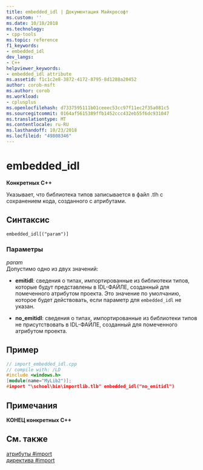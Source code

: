 ```yaml
---
title: embedded_idl | Документация Майкрософт
ms.custom: ''
ms.date: 10/18/2018
ms.technology:
- cpp-tools
ms.topic: reference
f1_keywords:
- embedded_idl
dev_langs:
- C++
helpviewer_keywords:
- embedded_idl attribute
ms.assetid: f1c1c2e8-3872-4172-8795-8d1288a20452
author: corob-msft
ms.author: corob
ms.workload:
- cplusplus
ms.openlocfilehash: d7337595111b01ceeec53cc97f11ec2f35a081c5
ms.sourcegitcommit: 0164af5615389ffb1452ccc432eb55f6dc931047
ms.translationtype: MT
ms.contentlocale: ru-RU
ms.lasthandoff: 10/23/2018
ms.locfileid: "49808346"
---
```

# <a name="embeddedidl"></a>embedded_idl

**Конкретных C++**

Указывает, что библиотека типов записывается в файл .tlh с сохранением кода, созданного с атрибутами.

## <a name="syntax"></a>Синтаксис

```
embedded_idl[("param")]
```

### <a name="parameters"></a>Параметры

*param*<br/>
Допустимо одно из двух значений:

- **emitidl**: сведения о типах, импортированные из библиотеки типов, которые будут представлены в IDL-ФАЙЛЕ, созданный для помеченного атрибутом проекта.  Это значение по умолчанию, которое будет действовать, если параметр для `embedded_idl` не указан.

- **no_emitidl**: сведения о типах, импортированные из библиотеки типов не присутствовать в IDL-ФАЙЛЕ, созданный для помеченного атрибутом проекта.

## <a name="example"></a>Пример

```cpp
// import_embedded_idl.cpp
// compile with: /LD
#include <windows.h>
[module(name="MyLib2")];
#import "\school\bin\importlib.tlb" embedded_idl("no_emitidl")
```

## <a name="remarks"></a>Примечания

**КОНЕЦ конкретных C++**

## <a name="see-also"></a>См. также

[атрибуты #import](../preprocessor/hash-import-attributes-cpp.md)<br/>
[директива #import](../preprocessor/hash-import-directive-cpp.md)